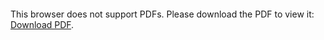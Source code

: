 <object data="../../../_docs/ultrasound.pdf" type="application/pdf" width="700px" height="700px">
    <embed src="../../../_docs/ultrasound.pdf">
        <p>This browser does not support PDFs. Please download the PDF to view it: <a href="../../../_docs/ultrasound.pdf">Download PDF</a>.</p>
    </embed>
</object>

